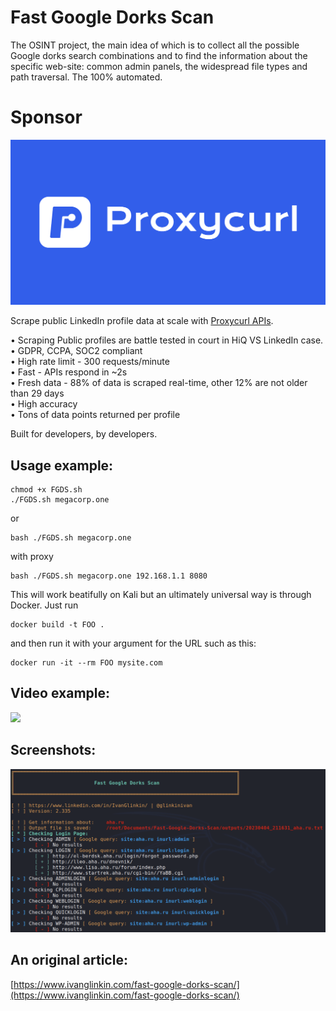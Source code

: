# Fast Google Dorks Scan

The OSINT project, the main idea of which is to collect all the possible Google dorks search combinations and to find the information about the specific web-site: common admin panels, the widespread file types and path traversal. The 100% automated.

# Sponsor
[![rds-cost](https://raw.githubusercontent.com/IvanGlinkin/media_support/main/Logo%20ProxyculrArtboard%201.png)](https://nubela.co/proxycurl/?utm_campaign=influencer_marketing&utm_source=github&utm_medium=social&utm_content=ivan_glinkin_google_dorks_scan)

Scrape public LinkedIn profile data at scale with [Proxycurl APIs](https://nubela.co/proxycurl/?utm_campaign=influencer_marketing&utm_source=github&utm_medium=social&utm_content=ivan_glinkin_google_dorks_scan).

• Scraping Public profiles are battle tested in court in HiQ VS LinkedIn case.<br/>
• GDPR, CCPA, SOC2 compliant<br/>
• High rate limit - 300 requests/minute<br/>
• Fast - APIs respond in ~2s<br/>
• Fresh data - 88% of data is scraped real-time, other 12% are not older than 29 days<br/>
• High accuracy<br/>
• Tons of data points returned per profile

Built for developers, by developers.


Usage example:
--------------
```
chmod +x FGDS.sh
./FGDS.sh megacorp.one
```
or
```
bash ./FGDS.sh megacorp.one
```

with proxy

```
bash ./FGDS.sh megacorp.one 192.168.1.1 8080
```

This will work beatifully on Kali but an ultimately universal way is through Docker. Just run 

```
docker build -t FOO .
```

and then run it with your argument for the URL such as this:

```
docker run -it --rm FOO mysite.com
```

Video example:
--------------
![](https://github.com/IvanGlinkin/media_support/blob/main/Fast-Google-Dorks-Scan_Video.gif?raw=true)

Screenshots:
------------
![](https://github.com/IvanGlinkin/media_support/blob/main/Fast-Google-Dorks-Scan_image_2.335.png?raw=true)


An original article:
--------------------
[https://www.ivanglinkin.com/fast-google-dorks-scan/](https://www.ivanglinkin.com/fast-google-dorks-scan/)

